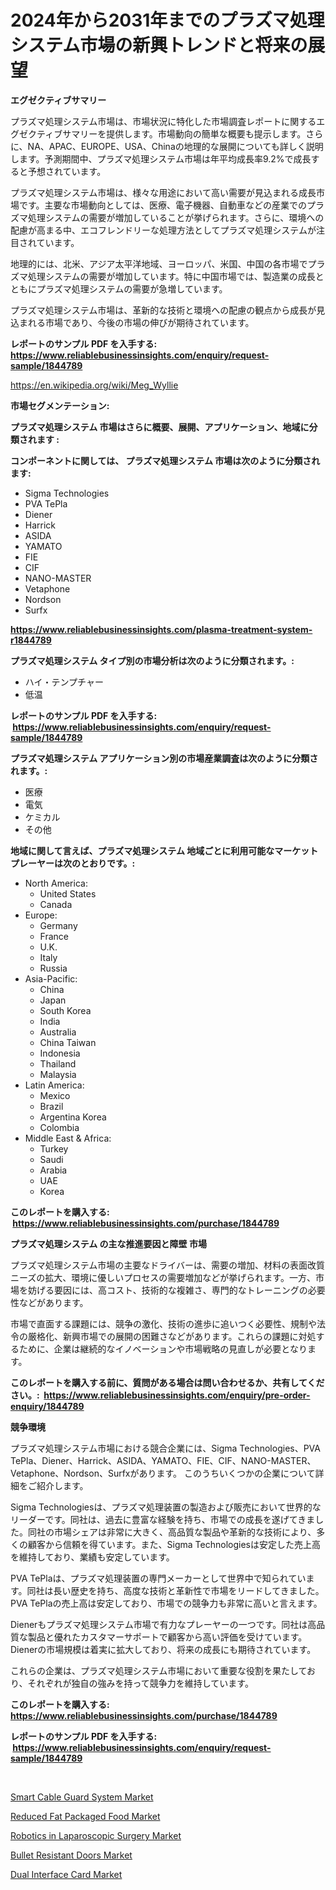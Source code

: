 <p><h1>2024年から2031年までのプラズマ処理システム市場の新興トレンドと将来の展望</h1></p><p><strong>エグゼクティブサマリー</strong></p>
<p><p>プラズマ処理システム市場は、市場状況に特化した市場調査レポートに関するエグゼクティブサマリーを提供します。市場動向の簡単な概要も提示します。さらに、NA、APAC、EUROPE、USA、Chinaの地理的な展開についても詳しく説明します。予測期間中、プラズマ処理システム市場は年平均成長率9.2%で成長すると予想されています。</p><p>プラズマ処理システム市場は、様々な用途において高い需要が見込まれる成長市場です。主要な市場動向としては、医療、電子機器、自動車などの産業でのプラズマ処理システムの需要が増加していることが挙げられます。さらに、環境への配慮が高まる中、エコフレンドリーな処理方法としてプラズマ処理システムが注目されています。</p><p>地理的には、北米、アジア太平洋地域、ヨーロッパ、米国、中国の各市場でプラズマ処理システムの需要が増加しています。特に中国市場では、製造業の成長とともにプラズマ処理システムの需要が急増しています。</p><p>プラズマ処理システム市場は、革新的な技術と環境への配慮の観点から成長が見込まれる市場であり、今後の市場の伸びが期待されています。</p></p>
<p><strong>レポートのサンプル PDF を入手する: <a href="https://www.reliablebusinessinsights.com/enquiry/request-sample/1844789">https://www.reliablebusinessinsights.com/enquiry/request-sample/1844789</a></strong></p>
<p><a href="https://en.wikipedia.org/wiki/Meg_Wyllie">https://en.wikipedia.org/wiki/Meg_Wyllie</a></p>
<p><strong>市場セグメンテーション:</strong></p>
<p><strong> プラズマ処理システム 市場はさらに概要、展開、アプリケーション、地域に分類されます :</strong></p>
<p><strong>コンポーネントに関しては、 プラズマ処理システム 市場は次のように分類されます: &nbsp;</strong></p>
<p><ul><li>Sigma Technologies</li><li>PVA TePla</li><li>Diener</li><li>Harrick</li><li>ASIDA</li><li>YAMATO</li><li>FIE</li><li>CIF</li><li>NANO-MASTER</li><li>Vetaphone</li><li>Nordson</li><li>Surfx</li></ul></p>
<p><strong><a href="https://www.reliablebusinessinsights.com/plasma-treatment-system-r1844789">https://www.reliablebusinessinsights.com/plasma-treatment-system-r1844789</a></strong></p>
<p><strong> プラズマ処理システム タイプ別の市場分析は次のように分類されます。:</strong></p>
<p><ul><li>ハイ・テンプチャー</li><li>低温</li></ul></p>
<p><strong>レポートのサンプル PDF を入手する: &nbsp;<a href="https://www.reliablebusinessinsights.com/enquiry/request-sample/1844789">https://www.reliablebusinessinsights.com/enquiry/request-sample/1844789</a></strong></p>
<p><strong> プラズマ処理システム アプリケーション別の市場産業調査は次のように分類されます。:</strong></p>
<p><ul><li>医療</li><li>電気</li><li>ケミカル</li><li>その他</li></ul></p>
<p><strong>地域に関して言えば、プラズマ処理システム 地域ごとに利用可能なマーケットプレーヤーは次のとおりです。:</strong></p>
<p><ul>
    <li>
        North America:
        <ul>
            <li>United States</li>
            <li>Canada</li>
        </ul>
    </li>
    <li>
        Europe:
        <ul>
            <li>Germany</li>
            <li>France</li>
            <li>U.K.</li>
            <li>Italy</li>
            <li>Russia</li>
        </ul>
    </li>
    <li>
        Asia-Pacific:
        <ul>
            <li>China</li>
            <li>Japan</li>
            <li>South Korea</li>
            <li>India</li>
            <li>Australia</li>
            <li>China Taiwan</li>
            <li>Indonesia</li>
            <li>Thailand</li>
            <li>Malaysia</li>
        </ul>
    </li>
    <li>
        Latin America:
        <ul>
            <li>Mexico</li>
            <li>Brazil</li>
            <li>Argentina Korea</li>
            <li>Colombia</li>
        </ul>
    </li>
    <li>
        Middle East & Africa:
        <ul>
            <li>Turkey</li>
            <li>Saudi</li>
            <li>Arabia</li>
            <li>UAE</li>
            <li>Korea</li>
        </ul>
    </li>
    </ul></p>
<p><strong>このレポートを購入する: &nbsp;<a href="https://www.reliablebusinessinsights.com/purchase/1844789">https://www.reliablebusinessinsights.com/purchase/1844789</a></strong></p>
<p><strong>プラズマ処理システム の主な推進要因と障壁 市場</strong></p>
<p><p>プラズマ処理システム市場の主要なドライバーは、需要の増加、材料の表面改質ニーズの拡大、環境に優しいプロセスの需要増加などが挙げられます。一方、市場を妨げる要因には、高コスト、技術的な複雑さ、専門的なトレーニングの必要性などがあります。</p><p>市場で直面する課題には、競争の激化、技術の進歩に追いつく必要性、規制や法令の厳格化、新興市場での展開の困難さなどがあります。これらの課題に対処するために、企業は継続的なイノベーションや市場戦略の見直しが必要となります。</p></p>
<p><strong>このレポートを購入する前に、質問がある場合は問い合わせるか、共有してください。:&nbsp; <a href="https://www.reliablebusinessinsights.com/enquiry/pre-order-enquiry/1844789">https://www.reliablebusinessinsights.com/enquiry/pre-order-enquiry/1844789</a></strong></p>
<p><strong>競争環境</strong></p>
<p><p>プラズマ処理システム市場における競合企業には、Sigma Technologies、PVA TePla、Diener、Harrick、ASIDA、YAMATO、FIE、CIF、NANO-MASTER、Vetaphone、Nordson、Surfxがあります。 このうちいくつかの企業について詳細をご紹介します。</p><p>Sigma Technologiesは、プラズマ処理装置の製造および販売において世界的なリーダーです。同社は、過去に豊富な経験を持ち、市場での成長を遂げてきました。同社の市場シェアは非常に大きく、高品質な製品や革新的な技術により、多くの顧客から信頼を得ています。また、Sigma Technologiesは安定した売上高を維持しており、業績も安定しています。</p><p>PVA TePlaは、プラズマ処理装置の専門メーカーとして世界中で知られています。同社は長い歴史を持ち、高度な技術と革新性で市場をリードしてきました。PVA TePlaの売上高は安定しており、市場での競争力も非常に高いと言えます。</p><p>Dienerもプラズマ処理システム市場で有力なプレーヤーの一つです。同社は高品質な製品と優れたカスタマーサポートで顧客から高い評価を受けています。Dienerの市場規模は着実に拡大しており、将来の成長にも期待されています。</p><p>これらの企業は、プラズマ処理システム市場において重要な役割を果たしており、それぞれが独自の強みを持って競争力を維持しています。</p></p>
<p><strong>このレポートを購入する: &nbsp; <a href="https://www.reliablebusinessinsights.com/purchase/1844789">https://www.reliablebusinessinsights.com/purchase/1844789</a></strong></p>
<p><strong>レポートのサンプル PDF を入手する: &nbsp;<a href="https://www.reliablebusinessinsights.com/enquiry/request-sample/1844789">https://www.reliablebusinessinsights.com/enquiry/request-sample/1844789</a></strong><strong></strong></p>
<p>&nbsp;</p>
<p><p><a href="https://issuu.com/reportprime-2/docs/smart-cable-guard-system-market-size-2030.pptx">Smart Cable Guard System Market</a></p><p><a href="https://github.com/fiixsa/Market-Research-Report-List-3/blob/main/reduced-fat-packaged-food-market.md">Reduced Fat Packaged Food Market</a></p><p><a href="https://issuu.com/reportprime-2/docs/robotics-in-laparoscopic-surgery-market-size-2030.">Robotics in Laparoscopic Surgery Market</a></p><p><a href="https://github.com/Airanohannonzb68e5pb53oc1/Market-Research-Report-List-3/blob/main/bullet-resistant-doors-market.md">Bullet Resistant Doors Market</a></p><p><a href="https://medium.com/@irwingibson2023/global-dual-interface-card-market-sector-types-applications-market-player-strategies-regional-481694cd963b">Dual Interface Card Market</a></p></p>